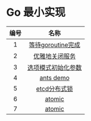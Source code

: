 # Go 最小实现

| 编号 |                             名称                             |
| :--: | :----------------------------------------------------------: |
|  1   | [等待goroutine完成](https://github.com/GiHccTpD/golang-minimal-implement/blob/main/00.wait_goroutine_exit/README.md) |
|  2   | [优雅地关闭服务](https://github.com/GiHccTpD/golang-minimal-implement/blob/main/01.graceful_shutdwon/README.md) |
|  3   | [选项模式初始化参数](https://github.com/GiHccTpD/golang-minimal-implement/blob/main/02.optional/README.md) |
|  4   | [ants demo](https://github.com/GiHccTpD/golang-minimal-implement/blob/main/03.ants/README.md) |
|  5   | [etcd分布式锁](https://github.com/GiHccTpD/golang-minimal-implement/blob/main/04.etcd_distributed_lock/README.md) |
|  6   | [atomic](https://github.com/GiHccTpD/golang-minimal-implement/blob/main/05.atomic/README.md) |
|  7   | [atomic](https://github.com/GiHccTpD/golang-minimal-implement/blob/main/06.channel_lock/README.md) |